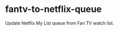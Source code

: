 fantv-to-netflix-queue
======================

Update Netflix My List queue from Fan TV watch list.
